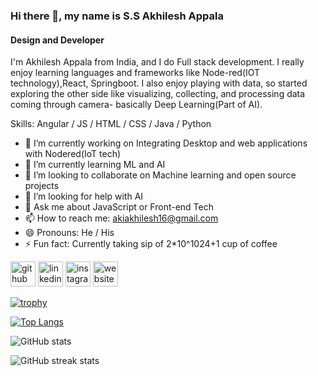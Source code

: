 ### Hi there 👋, my name is S.S Akhilesh Appala
#### Design and Developer
I'm Akhilesh Appala from India, and I do Full stack development. I really enjoy learning languages and frameworks like Node-red(IOT technology),React, Springboot.
I also enjoy playing with data, so started exploring the other side like visualizing, collecting, and processing data coming through camera- basically Deep Learning(Part of AI).

Skills: Angular / JS / HTML / CSS / Java / Python

- 🔭 I’m currently working on Integrating Desktop and web applications with Nodered(IoT tech) 
- 🌱 I’m currently learning ML and AI 
- 👯 I’m looking to collaborate on Machine learning and open source projects  
- 🤔 I’m looking for help with AI 
- 💬 Ask me about JavaScript or Front-end Tech  
- 📫 How to reach me: akiakhilesh16@gmail.com 
- 😄 Pronouns: He / His 
- ⚡ Fun fact: Currently taking sip of 2*10^1024+1 cup of coffee 


[<img src='https://cdn.jsdelivr.net/npm/simple-icons@3.0.1/icons/github.svg' alt='github' height='40'>](https://github.com/akhileshappala)  [<img src='https://cdn.jsdelivr.net/npm/simple-icons@3.0.1/icons/linkedin.svg' alt='linkedin' height='40'>](https://www.linkedin.com/in/akhilesh-appala/)  [<img src='https://cdn.jsdelivr.net/npm/simple-icons@3.0.1/icons/instagram.svg' alt='instagram' height='40'>](https://www.instagram.com/akhilesh_ssa/)  [<img src='https://cdn.jsdelivr.net/npm/simple-icons@3.0.1/icons/icloud.svg' alt='website' height='40'>](akhileshappala.github.tio)  

[![trophy](https://github-profile-trophy.vercel.app/?username=akhileshappala)](https://github.com/ryo-ma/github-profile-trophy)

[![Top Langs](https://github-readme-stats.vercel.app/api/top-langs/?username=akhileshappala)](https://github.com/anuraghazra/github-readme-stats)

![GitHub stats](https://github-readme-stats.vercel.app/api?username=akhileshappala&show_icons=true)  

![GitHub streak stats](https://github-readme-streak-stats.herokuapp.com/?user=akhileshappala)  

